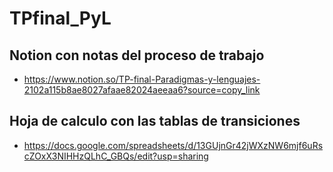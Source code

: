 # TPfinal_PyL

## Notion con notas del proceso de trabajo
* https://www.notion.so/TP-final-Paradigmas-y-lenguajes-2102a115b8ae8027afaae82024aeeaa6?source=copy_link

## Hoja de calculo con las tablas de transiciones
* https://docs.google.com/spreadsheets/d/13GUjnGr42jWXzNW6mjf6uRscZOxX3NIHHzQLhC_GBQs/edit?usp=sharing

